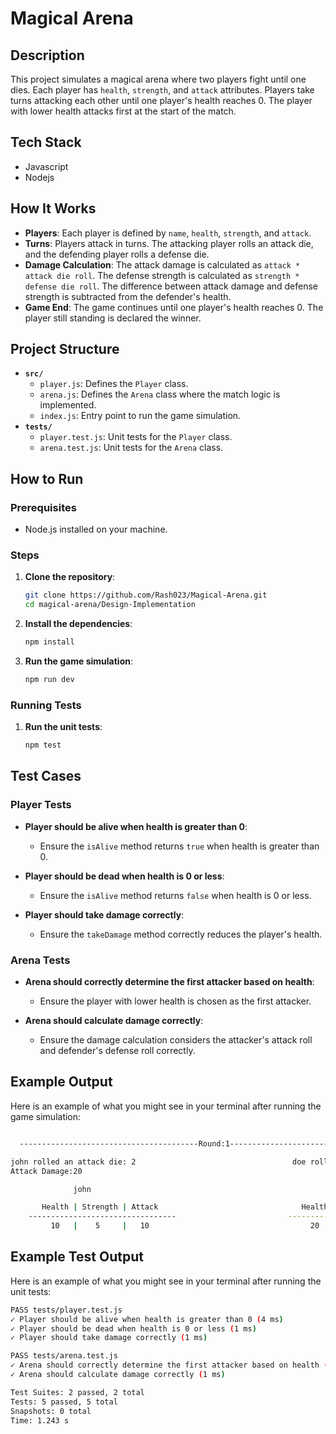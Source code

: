 # Magical Arena

## Description

This project simulates a magical arena where two players fight until one dies. Each player has `health`, `strength`, and `attack` attributes. Players take turns attacking each other until one player's health reaches 0. The player with lower health attacks first at the start of the match.

## Tech Stack

- Javascript
- Nodejs

## How It Works

- **Players**: Each player is defined by `name`, `health`, `strength`, and `attack`.
- **Turns**: Players attack in turns. The attacking player rolls an attack die, and the defending player rolls a defense die.
- **Damage Calculation**: The attack damage is calculated as `attack * attack die roll`. The defense strength is calculated as `strength * defense die roll`. The difference between attack damage and defense strength is subtracted from the defender's health.
- **Game End**: The game continues until one player's health reaches 0. The player still standing is declared the winner.

## Project Structure

- **`src/`**
  - `player.js`: Defines the `Player` class.
  - `arena.js`: Defines the `Arena` class where the match logic is implemented.
  - `index.js`: Entry point to run the game simulation.
- **`tests/`**
  - `player.test.js`: Unit tests for the `Player` class.
  - `arena.test.js`: Unit tests for the `Arena` class.

## How to Run

### Prerequisites

- Node.js installed on your machine.

### Steps

1. **Clone the repository**:

   ```sh
   git clone https://github.com/Rash023/Magical-Arena.git
   cd magical-arena/Design-Implementation
   ```

2. **Install the dependencies**:

   ```sh
   npm install
   ```

3. **Run the game simulation**:
   ```sh
   npm run dev
   ```

### Running Tests

1. **Run the unit tests**:
   ```sh
   npm test
   ```

## Test Cases

### Player Tests

- **Player should be alive when health is greater than 0**:

  - Ensure the `isAlive` method returns `true` when health is greater than 0.

- **Player should be dead when health is 0 or less**:

  - Ensure the `isAlive` method returns `false` when health is 0 or less.

- **Player should take damage correctly**:
  - Ensure the `takeDamage` method correctly reduces the player's health.

### Arena Tests

- **Arena should correctly determine the first attacker based on health**:

  - Ensure the player with lower health is chosen as the first attacker.

- **Arena should calculate damage correctly**:
  - Ensure the damage calculation considers the attacker's attack roll and defender's defense roll correctly.

## Example Output

Here is an example of what you might see in your terminal after running the game simulation:

```sh

  ----------------------------------------Round:1----------------------------------------------

john rolled an attack die: 2                                   doe rolled a defend die: 4
Attack Damage:20                                                        Defending Strength:40

              john                                                      doe

       Health | Strength | Attack                                Health | Strength | Attack
    ---------------------------------                         -------------------------------
         10   |    5     |   10                                    20   |    10    |    5

```

## Example Test Output

Here is an example of what you might see in your terminal after running the unit tests:

```sh
PASS tests/player.test.js
✓ Player should be alive when health is greater than 0 (4 ms)
✓ Player should be dead when health is 0 or less (1 ms)
✓ Player should take damage correctly (1 ms)

PASS tests/arena.test.js
✓ Arena should correctly determine the first attacker based on health (1 ms)
✓ Arena should calculate damage correctly (1 ms)

Test Suites: 2 passed, 2 total
Tests: 5 passed, 5 total
Snapshots: 0 total
Time: 1.243 s

```
